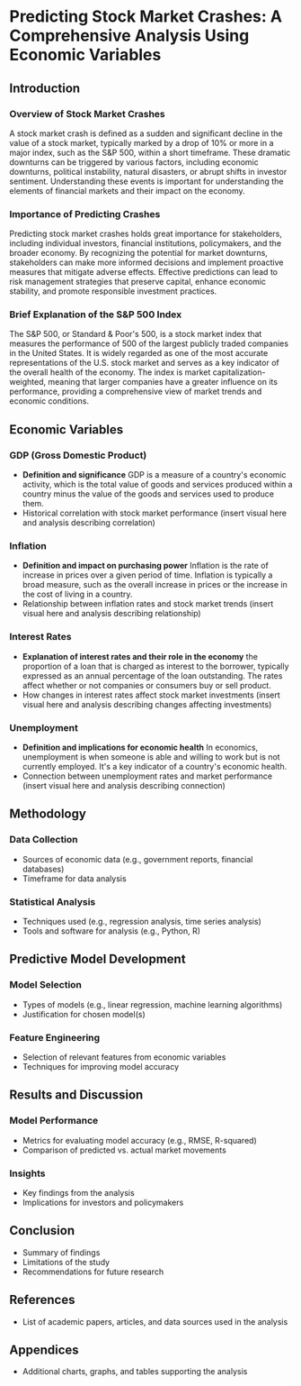 # Predicting Stock Market Crashes: A Comprehensive Analysis Using Economic Variables

## Introduction

### Overview of Stock Market Crashes
A stock market crash is defined as a sudden and significant decline in the value of a stock market, typically marked by a drop of 10% or more in a major index, such as the S&P 500, within a short timeframe. These dramatic downturns can be triggered by various factors, including economic downturns, political instability, natural disasters, or abrupt shifts in investor sentiment. Understanding these events is important for understanding the elements of financial markets and their impact on the economy.

### Importance of Predicting Crashes
Predicting stock market crashes holds great importance for stakeholders, including individual investors, financial institutions, policymakers, and the broader economy. By recognizing the potential for market downturns, stakeholders can make more informed decisions and implement proactive measures that mitigate adverse effects. Effective predictions can lead to risk management strategies that preserve capital, enhance economic stability, and promote responsible investment practices.

### Brief Explanation of the S&P 500 Index
The S&P 500, or Standard & Poor's 500, is a stock market index that measures the performance of 500 of the largest publicly traded companies in the United States. It is widely regarded as one of the most accurate representations of the U.S. stock market and serves as a key indicator of the overall health of the economy. The index is market capitalization-weighted, meaning that larger companies have a greater influence on its performance, providing a comprehensive view of market trends and economic conditions.


## Economic Variables

### GDP (Gross Domestic Product)
- **Definition and significance**
GDP is a measure of a country's economic activity, which is the total value of goods and services produced within a country minus the value of the goods and services used to produce them.
- Historical correlation with stock market performance
(insert visual here and analysis describing correlation)

### Inflation
- **Definition and impact on purchasing power**
Inflation is the rate of increase in prices over a given period of time. Inflation is typically a broad measure, such as the overall increase in prices or the increase in the cost of living in a country.
- Relationship between inflation rates and stock market trends
(insert visual here and analysis describing relationship)

### Interest Rates
- **Explanation of interest rates and their role in the economy**
the proportion of a loan that is charged as interest to the borrower, typically expressed as an annual percentage of the loan outstanding. The rates affect whether or not companies or consumers buy or sell product.
- How changes in interest rates affect stock market investments
(insert visual here and analysis describing changes affecting investments)

### Unemployment
- **Definition and implications for economic health**
In economics, unemployment is when someone is able and willing to work but is not currently employed. It's a key indicator of a country's economic health.
- Connection between unemployment rates and market performance
(insert visual here and analysis describing connection)

## Methodology

### Data Collection
- Sources of economic data (e.g., government reports, financial databases)
- Timeframe for data analysis

### Statistical Analysis
- Techniques used (e.g., regression analysis, time series analysis)
- Tools and software for analysis (e.g., Python, R)

## Predictive Model Development

### Model Selection
- Types of models (e.g., linear regression, machine learning algorithms)
- Justification for chosen model(s)

### Feature Engineering
- Selection of relevant features from economic variables
- Techniques for improving model accuracy

## Results and Discussion

### Model Performance
- Metrics for evaluating model accuracy (e.g., RMSE, R-squared)
- Comparison of predicted vs. actual market movements

### Insights
- Key findings from the analysis
- Implications for investors and policymakers

## Conclusion

- Summary of findings
- Limitations of the study
- Recommendations for future research

## References

- List of academic papers, articles, and data sources used in the analysis

## Appendices

- Additional charts, graphs, and tables supporting the analysis
